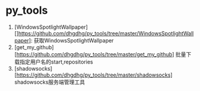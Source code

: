 # py_tools

1. [WindowsSpotlightWallpaper][]https://github.com/dhgdhg/py_tools/tree/master/WindowsSpotlightWallpaper]: 获取WindowsSpotlightWallpaper
2. [get_my_github][https://github.com/dhgdhg/py_tools/tree/master/get_my_github] 批量下载指定用户名的start,repositories 
3. [shadowsocks][https://github.com/dhgdhg/py_tools/tree/master/shadowsocks] shadowsocks服务端管理工具
